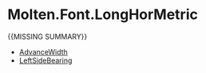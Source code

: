 ﻿  
# Molten.Font.LongHorMetric
{{MISSING SUMMARY}}
  
*  [AdvanceWidth](docs/Molten.Font/Molten/Font/LongHorMetric/AdvanceWidth.md)  
*  [LeftSideBearing](docs/Molten.Font/Molten/Font/LongHorMetric/LeftSideBearing.md)